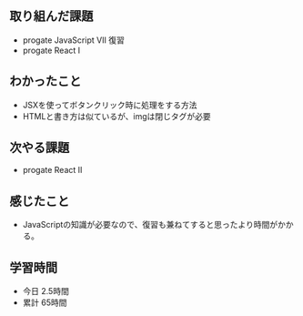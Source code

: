## 取り組んだ課題
- progate JavaScript Ⅶ 復習
- progate React Ⅰ
## わかったこと
- JSXを使ってボタンクリック時に処理をする方法
- HTMLと書き方は似ているが、imgは閉じタグが必要
## 次やる課題
- progate React Ⅱ
## 感じたこと
- JavaScriptの知識が必要なので、復習も兼ねてすると思ったより時間がかかる。
## 学習時間
- 今日 2.5時間
- 累計 65時間
